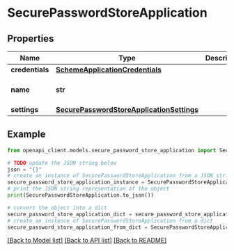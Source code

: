 # SecurePasswordStoreApplication


## Properties

Name | Type | Description | Notes
------------ | ------------- | ------------- | -------------
**credentials** | [**SchemeApplicationCredentials**](SchemeApplicationCredentials.md) |  | [optional] 
**name** | **str** |  | [optional] [default to 'template_sps']
**settings** | [**SecurePasswordStoreApplicationSettings**](SecurePasswordStoreApplicationSettings.md) |  | [optional] 

## Example

```python
from openapi_client.models.secure_password_store_application import SecurePasswordStoreApplication

# TODO update the JSON string below
json = "{}"
# create an instance of SecurePasswordStoreApplication from a JSON string
secure_password_store_application_instance = SecurePasswordStoreApplication.from_json(json)
# print the JSON string representation of the object
print(SecurePasswordStoreApplication.to_json())

# convert the object into a dict
secure_password_store_application_dict = secure_password_store_application_instance.to_dict()
# create an instance of SecurePasswordStoreApplication from a dict
secure_password_store_application_from_dict = SecurePasswordStoreApplication.from_dict(secure_password_store_application_dict)
```
[[Back to Model list]](../README.md#documentation-for-models) [[Back to API list]](../README.md#documentation-for-api-endpoints) [[Back to README]](../README.md)


